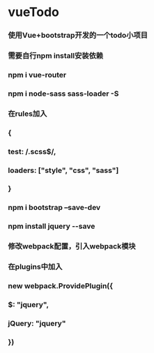 # vueTodo
### 使用Vue+bootstrap开发的一个todo小项目
### 需要自行npm install安装依赖
### npm i vue-router
### npm i node-sass sass-loader -S
### 在rules加入
### {
###   test: /\.scss$/,
###   loaders: ["style", "css", "sass"]
### }
### npm i bootstrap –save-dev
### npm install jquery --save
### 修改webpack配置，引入webpack模块
### 在plugins中加入
### new webpack.ProvidePlugin({
###   $: "jquery",
###   jQuery: "jquery"
### })
